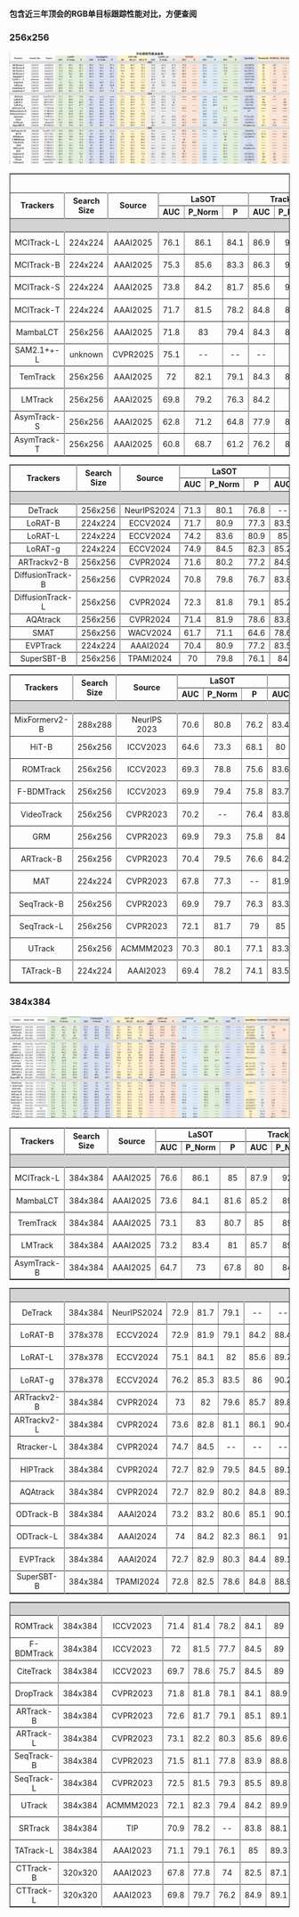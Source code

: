 #### 包含近三年顶会的RGB单目标跟踪性能对比，方便查阅
### 256x256
![](256or224.png)
<table border="1">
<colgroup>
    <col style="border-right: 2px solid #A9A9A9;">
    <col style="border-right: 2px solid #A9A9A9;">
    <col style="border-right: 2px solid #A9A9A9;">
    <col>
    <col>
    <col style="border-right: 2px solid #A9A9A9;">
    <col>
    <col>
    <col style="border-right: 2px solid #A9A9A9;">
    <col>
    <col>
    <col style="border-right: 2px solid #A9A9A9;">
    <col>
    <col>
    <col style="border-right: 2px solid #A9A9A9;">
    <col>
    <col style="border-right: 2px solid #A9A9A9;">
    <col>
    <col style="border-right: 2px solid #A9A9A9;">
    <col>
    <col style="border-right: 2px solid #A9A9A9;">
    <col style="border-right: 2px solid #A9A9A9;">
    <col style="border-right: 2px solid #A9A9A9;">
    <col style="border-right: 2px solid #A9A9A9;">
</colgroup>
<tr align="center">
<td rowspan="1" colspan="25" align="center" style="font-size:18px"><b>目标跟踪性能速查表</b></td>
</tr>
<tr align="center">
<td rowspan="2" colspan="1"><b>Trackers</b></td>
<td rowspan="2" colspan="1"><b>Search Size</b></td>
<td rowspan="2" colspan="1"><b>Source</b></td>
<td rowspan="1" colspan="3"><b>LaSOT</b></td>
<td rowspan="1" colspan="3"><b>TrackingNet</b></td>
<td rowspan="1" colspan="3"><b>GOT-10K</b></td>
<td rowspan="1" colspan="3"><b>LaSOT_ext</b></td>
<td rowspan="1" colspan="2"><b>UAV123</b></td>
<td rowspan="1" colspan="2"><b>TNL2k</b></td>
<td rowspan="1" colspan="2"><b>NFS</b></td>
<td rowspan="2" colspan="1"><b>Speed(fps)</b></td>
<td rowspan="2" colspan="1"><b>Params(M)</b></td>
<td rowspan="2" colspan="1"><b>FLOPs(G)</b></td>
<td rowspan="2" colspan="1"><b>MACs(G)</b></td>
</tr>
<tr align="center">
<td><b>AUC</b></td>
<td><b>P_Norm</b></td>
<td><b>P</b></td>
<td><b>AUC</b></td>
<td><b>P_Norm</b></td>
<td><b>P</b></td>
<td><b>AO</b></td>
<td><b>SR_0.5</b></td>
<td><b>SR_0.75</b></td>
<td><b>AUC</b></td>
<td><b>P_Norm</b></td>
<td><b>P</b></td>
<td><b>AUC</b></td>
<td><b>P</b></td>
<td><b>AUC</b></td>
<td><b>P</b></td>
<td><b>AUC</b></td>
<td><b>P</b></td>
</tr>
<tr bgcolor="#D3D3D3">
<td rowspan="1" colspan="25" align="center" valign="middle" >2025</td>
</tr>
<tr align="center">
<td>MCITrack-L</td>
<td>224x224</td>
<td>AAAI2025</td>
<td>76.1</td>
<td>86.1</td>
<td>84.1</td>
<td>86.9</td>
<td>91.3</td>
<td>87.4</td>
<td>79.3</td>
<td>89.3</td>
<td>78.7</td>
<td>54.8</td>
<td>65.6</td>
<td>61.6</td>
<td>70.8</td>
<td>--</td>
<td>64.3</td>
<td>--</td>
<td>71.1</td>
<td>--</td>
<td>16(2080Ti)</td>
<td>287</td>
<td>123</td>
<td>--</td>
</tr>
<tr align="center">
<td>MCITrack-B</td>
<td>224x224</td>
<td>AAAI2025</td>
<td>75.3</td>
<td>85.6</td>
<td>83.3</td>
<td>86.3</td>
<td>90.9</td>
<td>86.1</td>
<td>77.9</td>
<td>88.2</td>
<td>76.8</td>
<td>54.6</td>
<td>65.7</td>
<td>62.1</td>
<td>70.5</td>
<td>--</td>
<td>62.9</td>
<td>--</td>
<td>70.6</td>
<td>--</td>
<td>35(2080Ti)</td>
<td>88</td>
<td>38</td>
<td>--</td>
</tr>
<tr align="center">
<td>MCITrack-S</td>
<td>224x224</td>
<td>AAAI2025</td>
<td>73.8</td>
<td>84.2</td>
<td>81.7</td>
<td>85.6</td>
<td>90.2</td>
<td>85.2</td>
<td>76.9</td>
<td>87</td>
<td>76.1</td>
<td>52.6</td>
<td>63.6</td>
<td>59.7</td>
<td>69.3</td>
<td>--</td>
<td>61.9</td>
<td>--</td>
<td>70.6</td>
<td>--</td>
<td>40(2080Ti)</td>
<td>45</td>
<td>19</td>
<td>--</td>
</tr>
<tr align="center">
<td>MCITrack-T</td>
<td>224x224</td>
<td>AAAI2025</td>
<td>71.7</td>
<td>81.5</td>
<td>78.2</td>
<td>84.8</td>
<td>89.4</td>
<td>83.7</td>
<td>74</td>
<td>83.9</td>
<td>72.1</td>
<td>51.6</td>
<td>62.7</td>
<td>58.4</td>
<td>69.9</td>
<td>--</td>
<td>59.4</td>
<td>--</td>
<td>70</td>
<td>--</td>
<td>51(2080Ti)</td>
<td>32</td>
<td>13</td>
<td>--</td>
</tr>
<tr align="center">
<td>MambaLCT</td>
<td>256x256</td>
<td>AAAI2025</td>
<td>71.8</td>
<td>83</td>
<td>79.4</td>
<td>84.3</td>
<td>89.2</td>
<td>83.9</td>
<td>74.8</td>
<td>85.4</td>
<td>72.1</td>
<td>51.6</td>
<td>64</td>
<td>59</td>
<td>70.1</td>
<td>--</td>
<td>58.5</td>
<td>--</td>
<td>--</td>
<td>--</td>
<td> 58.6(V100)</td>
<td>72</td>
<td>--</td>
<td>25</td>
</tr>
<tr align="center">
<td>SAM2.1++-L</td>
<td>unknown</td>
<td>CVPR2025</td>
<td>75.1</td>
<td>--</td>
<td>--</td>
<td>--</td>
<td>--</td>
<td>--</td>
<td>81.1</td>
<td>--</td>
<td>--</td>
<td>60.9</td>
<td>--</td>
<td>--</td>
<td>--</td>
<td>--</td>
<td>--</td>
<td>--</td>
<td>--</td>
<td>--</td>
<td> 58.6(V100)</td>
<td>224</td>
<td>--</td>
<td>--</td>
</tr>
<tr align="center">
<td>TemTrack</td>
<td>256x256</td>
<td>AAAI2025</td>
<td>72</td>
<td>82.1</td>
<td>79.1</td>
<td>84.3</td>
<td>88.8</td>
<td>83.5</td>
<td>74.9</td>
<td>84.8</td>
<td>71.7</td>
<td>52.4</td>
<td>63.3</td>
<td>60.2</td>
<td>70.8</td>
<td>--</td>
<td>58.8</td>
<td>--</td>
<td>--</td>
<td>--</td>
<td>46(V100)</td>
<td>70</td>
<td>24.8</td>
<td></td>
</tr>
<tr align="center">
<td>LMTrack</td>
<td>256x256</td>
<td>AAAI2025</td>
<td>69.8</td>
<td>79.2</td>
<td>76.3</td>
<td>84.2</td>
<td>89</td>
<td>82.8</td>
<td>76.3</td>
<td>87.1</td>
<td>73.9</td>
<td>49</td>
<td>59.6</td>
<td>55.8</td>
<td>--</td>
<td>--</td>
<td>--</td>
<td>--</td>
<td>--</td>
<td>--</td>
<td>--</td>
<td>--</td>
<td>--</td>
<td>--</td>
</tr>
<tr align="center">
<td>AsymTrack-S</td>
<td>256x256</td>
<td>AAAI2025</td>
<td>62.8</td>
<td>71.2</td>
<td>64.8</td>
<td>77.9</td>
<td>82.2</td>
<td>74</td>
<td>65.5</td>
<td>74.8</td>
<td>58.9</td>
<td>43.3</td>
<td>--</td>
<td>--</td>
<td>65.6</td>
<td>--</td>
<td>--</td>
<td>--</td>
<td>64.9</td>
<td>--</td>
<td>200(2080Ti)</td>
<td>3.36</td>
<td>0.8</td>
<td>--</td>
</tr>
<tr align="center">
<td>AsymTrack-T</td>
<td>256x256</td>
<td>AAAI2025</td>
<td>60.8</td>
<td>68.7</td>
<td>61.2</td>
<td>76.2</td>
<td>80.9</td>
<td>71.6</td>
<td>62.3</td>
<td>71.3</td>
<td>54.7</td>
<td>42.5</td>
<td>--</td>
<td>--</td>
<td>64.6</td>
<td>--</td>
<td>--</td>
<td>--</td>
<td>63.3</td>
<td>--</td>
<td>224(2080Ti)</td>
<td>3.05</td>
<td>0.7</td>
<td>--</td>
</tr>
</table>
<table border="1">
<colgroup>
    <col style="border-right: 2px solid #A9A9A9;">
    <col style="border-right: 2px solid #A9A9A9;">
    <col style="border-right: 2px solid #A9A9A9;">
    <col>
    <col>
    <col style="border-right: 2px solid #A9A9A9;">
    <col>
    <col>
    <col style="border-right: 2px solid #A9A9A9;">
    <col>
    <col>
    <col style="border-right: 2px solid #A9A9A9;">
    <col>
    <col>
    <col style="border-right: 2px solid #A9A9A9;">
    <col>
    <col style="border-right: 2px solid #A9A9A9;">
    <col>
    <col style="border-right: 2px solid #A9A9A9;">
    <col>
    <col style="border-right: 2px solid #A9A9A9;">
    <col style="border-right: 2px solid #A9A9A9;">
    <col style="border-right: 2px solid #A9A9A9;">
    <col style="border-right: 2px solid #A9A9A9;">
</colgroup>
<tr align="center">
<td rowspan="2" colspan="1"><b>Trackers</b></td>
<td rowspan="2" colspan="1"><b>Search Size</b></td>
<td rowspan="2" colspan="1"><b>Source</b></td>
<td rowspan="1" colspan="3"><b>LaSOT</b></td>
<td rowspan="1" colspan="3"><b>TrackingNet</b></td>
<td rowspan="1" colspan="3"><b>GOT-10K</b></td>
<td rowspan="1" colspan="3"><b>LaSOT_ext</b></td>
<td rowspan="1" colspan="2"><b>UAV123</b></td>
<td rowspan="1" colspan="2"><b>TNL2k</b></td>
<td rowspan="1" colspan="2"><b>NFS</b></td>
<td rowspan="2" colspan="1"><b>Speed(fps)</b></td>
<td rowspan="2" colspan="1"><b>Params(M)</b></td>
<td rowspan="2" colspan="1"><b>FLOPs(G)</b></td>
<td rowspan="2" colspan="1"><b>MACs(G)</b></td>
</tr>
<tr align="center">
<td><b>AUC</b></td>
<td><b>P_Norm</b></td>
<td><b>P</b></td>
<td><b>AUC</b></td>
<td><b>P_Norm</b></td>
<td><b>P</b></td>
<td><b>AO</b></td>
<td><b>SR_0.5</b></td>
<td><b>SR_0.75</b></td>
<td><b>AUC</b></td>
<td><b>P_Norm</b></td>
<td><b>P</b></td>
<td><b>AUC</b></td>
<td><b>P</b></td>
<td><b>AUC</b></td>
<td><b>P</b></td>
<td><b>AUC</b></td>
<td><b>P</b></td>
</tr>
<tr bgcolor="#D3D3D3">
<td rowspan="1" colspan="25" align="center" valign="middle">2024</td>
</tr>
<tr align="center">
<td> DeTrack</td>
<td>256x256</td>
<td>NeurIPS2024</td>
<td>71.3</td>
<td>80.1</td>
<td>76.8</td>
<td>--</td>
<td>--</td>
<td>--</td>
<td>77.1</td>
<td>86.1</td>
<td>73.5</td>
<td>47.9</td>
<td>56.6</td>
<td>52.1</td>
<td>--</td>
<td>--</td>
<td>--</td>
<td>--</td>
<td>--</td>
<td>--</td>
<td>42(3090)</td>
<td>--</td>
<td>53</td>
<td></td>
</tr>
<tr align="center">
<td>LoRAT-B</td>
<td>224x224</td>
<td>ECCV2024</td>
<td>71.7</td>
<td>80.9</td>
<td>77.3</td>
<td>83.5</td>
<td>87.9</td>
<td>82.1</td>
<td>72.1</td>
<td>81.8</td>
<td>70.7</td>
<td>50.3</td>
<td>61.6</td>
<td>57.1</td>
<td>--</td>
<td>--</td>
<td>58.8</td>
<td>61.3</td>
<td>--</td>
<td>--</td>
<td>209(v100)</td>
<td>99</td>
<td>--</td>
<td>30</td>
</tr>
<tr align="center">
<td>LoRAT-L</td>
<td>224x224</td>
<td>ECCV2024</td>
<td>74.2</td>
<td>83.6</td>
<td>80.9</td>
<td>85</td>
<td>89.5</td>
<td>84.4</td>
<td>75.7</td>
<td>84.9</td>
<td>75</td>
<td>52.8</td>
<td>64.7</td>
<td>60</td>
<td>--</td>
<td>--</td>
<td>61.1</td>
<td>65.1</td>
<td>--</td>
<td>--</td>
<td>119(v100)</td>
<td>336</td>
<td>--</td>
<td>103</td>
</tr>
<tr align="center">
<td>LoRAT-g</td>
<td>224x224</td>
<td>ECCV2024</td>
<td>74.9</td>
<td>84.5</td>
<td>82.3</td>
<td>85.2</td>
<td>89.8</td>
<td>85.1</td>
<td>77.7</td>
<td>87.7</td>
<td>77.7</td>
<td>53.3</td>
<td>65.4</td>
<td>61.1</td>
<td>--</td>
<td>--</td>
<td>61.8</td>
<td>66.6</td>
<td>--</td>
<td>--</td>
<td>50(v100)</td>
<td>1216</td>
<td>--</td>
<td>378</td>
</tr>
<tr align="center">
<td>ARTrackv2-B</td>
<td>256x256</td>
<td>CVPR2024</td>
<td>71.6</td>
<td>80.2</td>
<td>77.2</td>
<td>84.9</td>
<td>89.3</td>
<td>84.5</td>
<td>75.9</td>
<td>85.4</td>
<td>72.7</td>
<td>50.8</td>
<td>61.9</td>
<td>57.7</td>
<td>69.9</td>
<td></td>
<td>59.2</td>
<td></td>
<td>67.6</td>
<td></td>
<td>94(unknown)</td>
<td>--</td>
<td>--</td>
<td>--</td>
</tr>
<tr align="center">
<td>DiffusionTrack-B</td>
<td>256x256</td>
<td>CVPR2024</td>
<td>70.8</td>
<td>79.8</td>
<td>76.7</td>
<td>83.8</td>
<td>88.2</td>
<td>82.1</td>
<td>74.8</td>
<td>85.4</td>
<td>72</td>
<td>--</td>
<td>--</td>
<td>--</td>
<td>--</td>
<td>--</td>
<td>56.4</td>
<td>57.3</td>
<td>--</td>
<td>--</td>
<td>30*</td>
<td>--</td>
<td>--</td>
<td>--</td>
</tr>
<tr align="center">
<td>DiffusionTrack-L</td>
<td>256x256</td>
<td>CVPR2024</td>
<td>72.3</td>
<td>81.8</td>
<td>79.1</td>
<td>85.2</td>
<td>89.6</td>
<td>84.8</td>
<td>74.7</td>
<td>85.6</td>
<td>71.8</td>
<td>--</td>
<td>--</td>
<td>--</td>
<td>--</td>
<td>--</td>
<td>56.8</td>
<td>57.7</td>
<td>--</td>
<td>--</td>
<td>--</td>
<td>--</td>
<td>--</td>
<td>--</td>
</tr>
<tr align="center">
<td>AQAtrack</td>
<td>256x256</td>
<td>CVPR2024</td>
<td>71.4</td>
<td>81.9</td>
<td>78.6</td>
<td>83.8</td>
<td>88.6</td>
<td>83.1</td>
<td>73.8</td>
<td>83.2</td>
<td>72.1</td>
<td>51.2</td>
<td>62.2</td>
<td>58.9</td>
<td>70.7</td>
<td></td>
<td>57.8</td>
<td>59.4</td>
<td>--</td>
<td>--</td>
<td>67.6(v100)</td>
<td>72</td>
<td></td>
<td>25.8</td>
</tr>
<tr align="center">
<td>SMAT</td>
<td>256x256</td>
<td>WACV2024</td>
<td>61.7</td>
<td>71.1</td>
<td>64.6</td>
<td>78.6</td>
<td>84.2</td>
<td>75.6</td>
<td>64.5</td>
<td>74.7</td>
<td>57.8</td>
<td>61.7</td>
<td>71.1</td>
<td>64.6</td>
<td>64.3</td>
<td>83.9</td>
<td>--</td>
<td>--</td>
<td>62</td>
<td>74.6</td>
<td>158(3090)</td>
<td>3.8</td>
<td>--</td>
<td>--</td>
</tr>
<tr align="center">
<td>EVPTrack</td>
<td>224x224</td>
<td> AAAI2024</td>
<td>70.4</td>
<td>80.9</td>
<td>77.2</td>
<td>83.5</td>
<td>88.3</td>
<td>--</td>
<td>73.3</td>
<td>83.6</td>
<td>70.7</td>
<td>48.7</td>
<td>59.5</td>
<td>55.1</td>
<td>70.2</td>
<td>--</td>
<td>57.5</td>
<td>58.8</td>
<td>--</td>
<td>--</td>
<td>71(2080Ti)</td>
<td>73</td>
<td>21</td>
<td>--</td>
</tr>
<tr align="center">
<td>SuperSBT-B</td>
<td>256x256</td>
<td>TPAMI2024</td>
<td>70</td>
<td>79.8</td>
<td>76.1</td>
<td>84</td>
<td>88.4</td>
<td>83.2</td>
<td>74.4</td>
<td>83.9</td>
<td>71.3</td>
<td>48.1</td>
<td>--</td>
<td>54.2</td>
<td>69.5</td>
<td>--</td>
<td>56.6</td>
<td>--</td>
<td>67.1</td>
<td>--</td>
<td>81(unknown)</td>
<td>65.5</td>
<td>24.6</td>
<td>--</td>
</tr>
</table>
<table border="1">
<colgroup>
    <col style="border-right: 2px solid #A9A9A9;">
    <col style="border-right: 2px solid #A9A9A9;">
    <col style="border-right: 2px solid #A9A9A9;">
    <col>
    <col>
    <col style="border-right: 2px solid #A9A9A9;">
    <col>
    <col>
    <col style="border-right: 2px solid #A9A9A9;">
    <col>
    <col>
    <col style="border-right: 2px solid #A9A9A9;">
    <col>
    <col>
    <col style="border-right: 2px solid #A9A9A9;">
    <col>
    <col style="border-right: 2px solid #A9A9A9;">
    <col>
    <col style="border-right: 2px solid #A9A9A9;">
    <col>
    <col style="border-right: 2px solid #A9A9A9;">
    <col style="border-right: 2px solid #A9A9A9;">
    <col style="border-right: 2px solid #A9A9A9;">
    <col style="border-right: 2px solid #A9A9A9;">
</colgroup>
<tr align="center">
<td rowspan="2" colspan="1"><b>Trackers</b></td>
<td rowspan="2" colspan="1"><b>Search Size</b></td>
<td rowspan="2" colspan="1"><b>Source</b></td>
<td rowspan="1" colspan="3"><b>LaSOT</b></td>
<td rowspan="1" colspan="3"><b>TrackingNet</b></td>
<td rowspan="1" colspan="3"><b>GOT-10K</b></td>
<td rowspan="1" colspan="3"><b>LaSOT_ext</b></td>
<td rowspan="1" colspan="2"><b>UAV123</b></td>
<td rowspan="1" colspan="2"><b>TNL2k</b></td>
<td rowspan="1" colspan="2"><b>NFS</b></td>
<td rowspan="2" colspan="1"><b>Speed(fps)</b></td>
<td rowspan="2" colspan="1"><b>Params(M)</b></td>
<td rowspan="2" colspan="1"><b>FLOPs(G)</b></td>
<td rowspan="2" colspan="1"><b>MACs(G)</b></td>
</tr>
<tr align="center">
<td><b>AUC</b></td>
<td><b>P_Norm</b></td>
<td><b>P</b></td>
<td><b>AUC</b></td>
<td><b>P_Norm</b></td>
<td><b>P</b></td>
<td><b>AO</b></td>
<td><b>SR_0.5</b></td>
<td><b>SR_0.75</b></td>
<td><b>AUC</b></td>
<td><b>P_Norm</b></td>
<td><b>P</b></td>
<td><b>AUC</b></td>
<td><b>P</b></td>
<td><b>AUC</b></td>
<td><b>P</b></td>
<td><b>AUC</b></td>
<td><b>P</b></td>
</tr>
<tr bgcolor="#D3D3D3">
<td rowspan="1" colspan="25" align="center" valign="middle">2023</td>
</tr>
<tr align="center">
<td>MixFormerv2-B</td>
<td>288x288</td>
<td>NeurIPS 2023</td>
<td>70.6</td>
<td>80.8</td>
<td>76.2</td>
<td>83.4</td>
<td>88.1</td>
<td>81.6</td>
<td>--</td>
<td>--</td>
<td>--</td>
<td>50.6</td>
<td>--</td>
<td>56.9</td>
<td>69.9</td>
<td>92.1</td>
<td>57.4</td>
<td>58.4</td>
<td>--</td>
<td>--</td>
<td>165(8000)</td>
<td>--</td>
<td>--</td>
<td>--</td>
</tr>
<tr align="center">
<td>HiT-B</td>
<td>256x256</td>
<td>ICCV2023</td>
<td>64.6</td>
<td>73.3</td>
<td>68.1</td>
<td>80</td>
<td>84.4</td>
<td>77.3</td>
<td>64</td>
<td>72.1</td>
<td>58.1</td>
<td>44.1</td>
<td>--</td>
<td>--</td>
<td>65.6</td>
<td>--</td>
<td>--</td>
<td>--</td>
<td>63.6</td>
<td>--</td>
<td>175(unknown)</td>
<td>42.14</td>
<td>--</td>
<td>4.34</td>
</tr>
<tr align="center">
<td>ROMTrack</td>
<td>256x256</td>
<td>ICCV2023</td>
<td>69.3</td>
<td>78.8</td>
<td>75.6</td>
<td>83.6</td>
<td>88.4</td>
<td>82.7</td>
<td>72.9</td>
<td>82.9</td>
<td>70.2</td>
<td>48.9</td>
<td>59.3</td>
<td>55</td>
<td>--</td>
<td>--</td>
<td>--</td>
<td>--</td>
<td>68</td>
<td>--</td>
<td>62(1080Ti)</td>
<td>92.1</td>
<td>--</td>
<td>34.5</td>
</tr>
<tr align="center">
<td>F-BDMTrack</td>
<td>256x256</td>
<td>ICCV2023</td>
<td>69.9</td>
<td>79.4</td>
<td>75.8</td>
<td>83.7</td>
<td>88.3</td>
<td>82.6</td>
<td>72.7</td>
<td>82</td>
<td>69.9</td>
<td>47.9</td>
<td>57.9</td>
<td>54</td>
<td>69</td>
<td>--</td>
<td>--</td>
<td>--</td>
<td>66</td>
<td>--</td>
<td>--</td>
<td>--</td>
<td>--</td>
<td>--</td>
</tr>
<tr align="center">
<td>VideoTrack</td>
<td>256x256</td>
<td>CVPR2023</td>
<td>70.2</td>
<td>--</td>
<td>76.4</td>
<td>83.8</td>
<td>88.7</td>
<td>83.1</td>
<td>72.9</td>
<td>81.9</td>
<td>69.8</td>
<td>--</td>
<td>--</td>
<td>--</td>
<td>69.7</td>
<td>89.9</td>
<td>--</td>
<td>--</td>
<td>--</td>
<td>--</td>
<td>--</td>
<td>--</td>
<td>--</td>
<td>--</td>
</tr>
<tr align="center">
<td> GRM</td>
<td>256x256</td>
<td>CVPR2023</td>
<td>69.9</td>
<td>79.3</td>
<td>75.8</td>
<td>84</td>
<td>88.7</td>
<td>83.3</td>
<td>73.4</td>
<td>82.9</td>
<td>70.4</td>
<td>--</td>
<td>--</td>
<td>--</td>
<td>70.2</td>
<td>--</td>
<td>--</td>
<td>--</td>
<td>65.6</td>
<td>--</td>
<td>45(3090)</td>
<td>--</td>
<td>--</td>
<td>--</td>
</tr>
<tr align="center">
<td>ARTrack-B</td>
<td>256x256</td>
<td>CVPR2023</td>
<td>70.4</td>
<td>79.5</td>
<td>76.6</td>
<td>84.2</td>
<td>88.7</td>
<td>83.5</td>
<td>73.5</td>
<td>82.2</td>
<td>70.9</td>
<td>46.4</td>
<td>56.5</td>
<td>52.3</td>
<td>67.7</td>
<td>--</td>
<td>57.5</td>
<td>--</td>
<td>64.3</td>
<td>--</td>
<td>26(unknown)</td>
<td>--</td>
<td>--</td>
<td>--</td>
</tr>
<tr align="center">
<td>MAT</td>
<td>224x224</td>
<td>CVPR2023</td>
<td>67.8</td>
<td>77.3</td>
<td>--</td>
<td>81.9</td>
<td>86.8</td>
<td>--</td>
<td>67.7</td>
<td>78.4</td>
<td>--</td>
<td>--</td>
<td>--</td>
<td>--</td>
<td>68</td>
<td>--</td>
<td>51.3</td>
<td>--</td>
<td>65.3</td>
<td>--</td>
<td>--</td>
<td>--</td>
<td>--</td>
<td>--</td>
</tr>
<tr align="center">
<td>SeqTrack-B</td>
<td>256x256</td>
<td>CVPR2023</td>
<td>69.9</td>
<td>79.7</td>
<td>76.3</td>
<td>83.3</td>
<td>88.3</td>
<td>82.2</td>
<td>74.7</td>
<td>84.7</td>
<td>71.8</td>
<td>49.5</td>
<td>60.8</td>
<td>56.3</td>
<td>69.2</td>
<td>--</td>
<td>54.9</td>
<td>--</td>
<td>67.6</td>
<td>--</td>
<td>40(2080Ti)</td>
<td>89</td>
<td>66</td>
<td>--</td>
</tr>
<tr align="center">
<td>SeqTrack-L</td>
<td>256x256</td>
<td>CVPR2023</td>
<td>72.1</td>
<td>81.7</td>
<td>79</td>
<td>85</td>
<td>89.5</td>
<td>84.9</td>
<td>74.5</td>
<td>83.2</td>
<td>72</td>
<td>50.5</td>
<td>61.5</td>
<td>57.2</td>
<td>69.7</td>
<td>--</td>
<td>56.9</td>
<td>--</td>
<td>66.9</td>
<td>--</td>
<td>15(2080Ti)</td>
<td>309</td>
<td>232</td>
<td>--</td>
</tr>
<tr align="center">
<td>UTrack</td>
<td>256x256</td>
<td>ACMMM2023</td>
<td>70.3</td>
<td>80.1</td>
<td>77.1</td>
<td>83.3</td>
<td>89.3</td>
<td>84.3</td>
<td>75.5</td>
<td>86.4</td>
<td>74.3</td>
<td>--</td>
<td>--</td>
<td>--</td>
<td>--</td>
<td>--</td>
<td>57.5</td>
<td>59.1</td>
<td>--</td>
<td>--</td>
<td>62(2080Ti)</td>
<td>92</td>
<td>38</td>
<td>--</td>
</tr>
<tr align="center">
<td>TATrack-B</td>
<td>224x224</td>
<td>AAAI2023</td>
<td>69.4</td>
<td>78.2</td>
<td>74.1</td>
<td>83.5</td>
<td>88.3</td>
<td>81.8</td>
<td>77.3</td>
<td>87.8</td>
<td>74.1</td>
<td>--</td>
<td>--</td>
<td>--</td>
<td>--</td>
<td>--</td>
<td>--</td>
<td>--</td>
<td>--</td>
<td>--</td>
<td>14.1</td>
<td>112.8</td>
<td>--</td>
<td>45.1</td>
</tr>
</table>

### 384x384
![](384.png)
<table border="1">
<colgroup>
    <col style="border-right: 2px solid #A9A9A9;">
    <col style="border-right: 2px solid #A9A9A9;">
    <col style="border-right: 2px solid #A9A9A9;">
    <col>
    <col>
    <col style="border-right: 2px solid #A9A9A9;">
    <col>
    <col>
    <col style="border-right: 2px solid #A9A9A9;">
    <col>
    <col>
    <col style="border-right: 2px solid #A9A9A9;">
    <col>
    <col>
    <col style="border-right: 2px solid #A9A9A9;">
    <col>
    <col style="border-right: 2px solid #A9A9A9;">
    <col>
    <col style="border-right: 2px solid #A9A9A9;">
    <col>
    <col style="border-right: 2px solid #A9A9A9;">
    <col style="border-right: 2px solid #A9A9A9;">
    <col style="border-right: 2px solid #A9A9A9;">
    <col style="border-right: 2px solid #A9A9A9;">
</colgroup>
<tr align="center">
<td rowspan="2" colspan="1"><b>Trackers</b></td>
<td rowspan="2" colspan="1"><b>Search Size</b></td>
<td rowspan="2" colspan="1"><b>Source</b></td>
<td rowspan="1" colspan="3"><b>LaSOT</b></td>
<td rowspan="1" colspan="3"><b>TrackingNet</b></td>
<td rowspan="1" colspan="3"><b>GOT-10K</b></td>
<td rowspan="1" colspan="3"><b>LaSOT_ext</b></td>
<td rowspan="1" colspan="2"><b>UAV123</b></td>
<td rowspan="1" colspan="2"><b>TNL2k</b></td>
<td rowspan="1" colspan="2"><b>NFS</b></td>
<td rowspan="2" colspan="1"><b>Speed(fps)</b></td>
<td rowspan="2" colspan="1"><b>Params(M)</b></td>
<td rowspan="2" colspan="1"><b>FLOPs(G)</b></td>
<td rowspan="2" colspan="1"><b>MACs(G)</b></td>
</tr>
<tr align="center">
<td><b>AUC</b></td>
<td><b>P_Norm</b></td>
<td><b>P</b></td>
<td><b>AUC</b></td>
<td><b>P_Norm</b></td>
<td><b>P</b></td>
<td><b>AO</b></td>
<td><b>SR_0.5</b></td>
<td><b>SR_0.75</b></td>
<td><b>AUC</b></td>
<td><b>P_Norm</b></td>
<td><b>P</b></td>
<td><b>AUC</b></td>
<td><b>P</b></td>
<td><b>AUC</b></td>
<td><b>P</b></td>
<td><b>AUC</b></td>
<td><b>P</b></td>
</tr>
<tr align="center" bgcolor="#D3D3D3">
<td rowspan="1" colspan="25">2025</td>
</tr>
<tr align="center">
<td>MCITrack-L</td>
<td>384x384</td>
<td>AAAI2025</td>
<td>76.6</td>
<td>86.1</td>
<td>85</td>
<td>87.9</td>
<td>92.1</td>
<td>89.2</td>
<td>80</td>
<td>88.5</td>
<td>80.2</td>
<td>55.7</td>
<td>66.5</td>
<td>62.9</td>
<td>71.5</td>
<td>--</td>
<td>65.3</td>
<td>--</td>
<td>70.6</td>
<td>--</td>
<td>5(2080Ti)</td>
<td>287</td>
<td>370</td>
<td></td>
</tr>
<tr align="center">
<td>MambaLCT</td>
<td>384x384</td>
<td>AAAI2025</td>
<td>73.6</td>
<td>84.1</td>
<td>81.6</td>
<td>85.2</td>
<td>89.8</td>
<td>85.2</td>
<td>76.2</td>
<td>86.7</td>
<td>74.3</td>
<td>53.3</td>
<td>64.8</td>
<td>61.4</td>
<td>--</td>
<td>--</td>
<td>--</td>
<td>--</td>
<td>--</td>
<td>--</td>
<td>45.3(v100)</td>
<td>72</td>
<td></td>
<td>58</td>
</tr>
<tr align="center">
<td>TremTrack</td>
<td>384x384</td>
<td>AAAI2025</td>
<td>73.1</td>
<td>83</td>
<td>80.7</td>
<td>85</td>
<td>89.3</td>
<td>84.8</td>
<td>76.1</td>
<td>84.9</td>
<td>74.4</td>
<td>53.4</td>
<td>64.8</td>
<td>61</td>
<td>--</td>
<td>--</td>
<td>--</td>
<td>--</td>
<td>--</td>
<td>--</td>
<td>36(v100)</td>
<td>70</td>
<td>55.7</td>
<td></td>
</tr>
<tr align="center">
<td>LMTrack</td>
<td>384x384</td>
<td>AAAI2025</td>
<td>73.2</td>
<td>83.4</td>
<td>81</td>
<td>85.7</td>
<td>89.9</td>
<td>84.7</td>
<td>80.1</td>
<td>91.5</td>
<td>79</td>
<td>53.6</td>
<td>64.7</td>
<td>61.5</td>
<td>--</td>
<td>--</td>
<td>--</td>
<td>--</td>
<td>--</td>
<td>--</td>
<td> 47(3090)</td>
<td>92</td>
<td>69</td>
<td></td>
</tr>
<tr align="center">
<td>AsymTrack-B</td>
<td>384x384</td>
<td>AAAI2025</td>
<td>64.7</td>
<td>73</td>
<td>67.8</td>
<td>80</td>
<td>84.5</td>
<td>77.4</td>
<td>67.7</td>
<td>76.6</td>
<td>61.4</td>
<td>44.6</td>
<td>--</td>
<td>--</td>
<td>66.5</td>
<td>--</td>
<td>--</td>
<td>--</td>
<td>64.4</td>
<td>--</td>
<td>197(2080Ti)</td>
<td>3.36</td>
<td>1.8</td>
<td></td>
</tr>
</table>
<table border="1">
<colgroup>
    <col style="border-right: 2px solid #A9A9A9;">
    <col style="border-right: 2px solid #A9A9A9;">
    <col style="border-right: 2px solid #A9A9A9;">
    <col>
    <col>
    <col style="border-right: 2px solid #A9A9A9;">
    <col>
    <col>
    <col style="border-right: 2px solid #A9A9A9;">
    <col>
    <col>
    <col style="border-right: 2px solid #A9A9A9;">
    <col>
    <col>
    <col style="border-right: 2px solid #A9A9A9;">
    <col>
    <col style="border-right: 2px solid #A9A9A9;">
    <col>
    <col style="border-right: 2px solid #A9A9A9;">
    <col>
    <col style="border-right: 2px solid #A9A9A9;">
    <col style="border-right: 2px solid #A9A9A9;">
    <col style="border-right: 2px solid #A9A9A9;">
    <col style="border-right: 2px solid #A9A9A9;">
</colgroup>
<tr align="center" bgcolor="#D3D3D3">
<td rowspan="1" colspan="25">2024</td>
</tr>
<tr align="center">
<td> DeTrack</td>
<td>384x384</td>
<td>NeurIPS2024</td>
<td>72.9</td>
<td>81.7</td>
<td>79.1</td>
<td>--</td>
<td>--</td>
<td>--</td>
<td>77.9</td>
<td>86.5</td>
<td>74.9</td>
<td>53.6</td>
<td>64.4</td>
<td>60.4</td>
<td>--</td>
<td>--</td>
<td>--</td>
<td>--</td>
<td>--</td>
<td>--</td>
<td>30（3090）</td>
<td>--</td>
<td>117.1</td>
<td>--</td>
</tr>
<tr align="center">
<td>LoRAT-B</td>
<td>378x378</td>
<td>ECCV2024</td>
<td>72.9</td>
<td>81.9</td>
<td>79.1</td>
<td>84.2</td>
<td>88.4</td>
<td>83</td>
<td>73.7</td>
<td>82.6</td>
<td>72.9</td>
<td>53.1</td>
<td>64.8</td>
<td>60.6</td>
<td>--</td>
<td>--</td>
<td>59.9</td>
<td>63.7</td>
<td>--</td>
<td>--</td>
<td>151(v100)</td>
<td>99</td>
<td>--</td>
<td>97</td>
</tr>
<tr align="center">
<td>LoRAT-L</td>
<td>378x378</td>
<td>ECCV2024</td>
<td>75.1</td>
<td>84.1</td>
<td>82</td>
<td>85.6</td>
<td>89.7</td>
<td>85.4</td>
<td>77.5</td>
<td>86.2</td>
<td>78.1</td>
<td>56.6</td>
<td>69</td>
<td>65.1</td>
<td>--</td>
<td>--</td>
<td>62.3</td>
<td>67</td>
<td>--</td>
<td>--</td>
<td>63(v100)</td>
<td>336</td>
<td>--</td>
<td>325</td>
</tr>
<tr align="center">
<td>LoRAT-g</td>
<td>378x378</td>
<td>ECCV2024</td>
<td>76.2</td>
<td>85.3</td>
<td>83.5</td>
<td>86</td>
<td>90.2</td>
<td>86.1</td>
<td>78.9</td>
<td>87.8</td>
<td>80.7</td>
<td>56.5</td>
<td>69</td>
<td>64.9</td>
<td>--</td>
<td>--</td>
<td>62.7</td>
<td>67.8</td>
<td>--</td>
<td>--</td>
<td>20(v100)</td>
<td>1216</td>
<td>--</td>
<td>1161</td>
</tr>
<tr align="center">
<td>ARTrackv2-B</td>
<td>384x384</td>
<td>CVPR2024</td>
<td>73</td>
<td>82</td>
<td>79.6</td>
<td>85.7</td>
<td>89.8</td>
<td>85.5</td>
<td>73</td>
<td>82</td>
<td>79.6</td>
<td>52.9</td>
<td>63.4</td>
<td>59.1</td>
<td>--</td>
<td>--</td>
<td>--</td>
<td>--</td>
<td>--</td>
<td>--</td>
<td>--</td>
<td>--</td>
<td>--</td>
<td>--</td>
</tr>
<tr align="center">
<td>ARTrackv2-L</td>
<td>384x384</td>
<td>CVPR2024</td>
<td>73.6</td>
<td>82.8</td>
<td>81.1</td>
<td>86.1</td>
<td>90.4</td>
<td>86.2</td>
<td>79.5</td>
<td>87.8</td>
<td>79.6</td>
<td>53.4</td>
<td>63.7</td>
<td>60.2</td>
<td>71.7</td>
<td>--</td>
<td>61.6</td>
<td>--</td>
<td>68.4</td>
<td>--</td>
<td>49(unknown)</td>
<td>--</td>
<td>--</td>
<td>--</td>
</tr>
<tr align="center">
<td>Rtracker-L</td>
<td>384x384</td>
<td>CVPR2024</td>
<td>74.7</td>
<td>84.5</td>
<td>--</td>
<td>--</td>
<td>--</td>
<td>--</td>
<td>77.9</td>
<td>76.9</td>
<td>87</td>
<td>54.9</td>
<td>65.5</td>
<td>62.7</td>
<td>--</td>
<td>--</td>
<td>60.6</td>
<td>63.7</td>
<td>--</td>
<td>--</td>
<td>--</td>
<td>--</td>
<td>--</td>
<td>--</td>
</tr>
<tr align="center">
<td>HIPTrack</td>
<td>384x384</td>
<td>CVPR2024</td>
<td>72.7</td>
<td>82.9</td>
<td>79.5</td>
<td>84.5</td>
<td>89.1</td>
<td>83.8</td>
<td>77.4</td>
<td>88</td>
<td>74.5</td>
<td>53</td>
<td>64.3</td>
<td>60.6</td>
<td>70.5</td>
<td>--</td>
<td>--</td>
<td>--</td>
<td>68.1</td>
<td>--</td>
<td>45.3(v100)</td>
<td>120.4</td>
<td>--</td>
<td>66.9</td>
</tr>
<tr align="center">
<td>AQAtrack</td>
<td>384x384</td>
<td>CVPR2024</td>
<td>72.7</td>
<td>82.9</td>
<td>80.2</td>
<td>84.8</td>
<td>89.3</td>
<td>84.3</td>
<td>76</td>
<td>85.2</td>
<td>74.9</td>
<td>52.7</td>
<td>64.2</td>
<td>60.8</td>
<td>71.2</td>
<td>--</td>
<td>59.3</td>
<td>62.3</td>
<td>--</td>
<td>--</td>
<td>44.2(v100)</td>
<td>72</td>
<td>--</td>
<td>58.3</td>
</tr>
<tr align="center">
<td>ODTrack-B</td>
<td>384x384</td>
<td>AAAI2024</td>
<td>73.2</td>
<td>83.2</td>
<td>80.6</td>
<td>85.1</td>
<td>90.1</td>
<td>84.9</td>
<td>77</td>
<td>87.9</td>
<td>75.1</td>
<td>52.4</td>
<td>63.9</td>
<td>60.1</td>
<td>--</td>
<td>--</td>
<td>60.9</td>
<td>--</td>
<td>--</td>
<td>--</td>
<td>32(2080Ti)</td>
<td>92</td>
<td>73</td>
<td>--</td>
</tr>
<tr align="center">
<td>ODTrack-L</td>
<td>384x384</td>
<td>AAAI2024</td>
<td>74</td>
<td>84.2</td>
<td>82.3</td>
<td>86.1</td>
<td>91</td>
<td>86.7</td>
<td>78.2</td>
<td>87.2</td>
<td>77.3</td>
<td>52.4</td>
<td>63.9</td>
<td>60.1</td>
<td>--</td>
<td>--</td>
<td>61.7</td>
<td>--</td>
<td>--</td>
<td>--</td>
<td>--</td>
<td>--</td>
<td>--</td>
<td>--</td>
</tr>
<tr align="center">
<td>EVPTrack</td>
<td>384x384</td>
<td> AAAI2024</td>
<td>72.7</td>
<td>82.9</td>
<td>80.3</td>
<td>84.4</td>
<td>89.1</td>
<td>--</td>
<td>76.6</td>
<td>86.7</td>
<td>73.9</td>
<td>53.7</td>
<td>65.5</td>
<td>61.9</td>
<td>70.9</td>
<td>--</td>
<td>59.1</td>
<td>62</td>
<td>--</td>
<td>--</td>
<td>28(2080Ti)</td>
<td>73</td>
<td>65</td>
<td>--</td>
</tr>
<tr align="center">
<td>SuperSBT-B</td>
<td>384x384</td>
<td>TPAMI2024</td>
<td>72.8</td>
<td>82.5</td>
<td>78.6</td>
<td>84.8</td>
<td>88.9</td>
<td>83.7</td>
<td>75.5</td>
<td>84.3</td>
<td>72.4</td>
<td>50.7</td>
<td>--</td>
<td>57.9</td>
<td>--</td>
<td>--</td>
<td>--</td>
<td>--</td>
<td>--</td>
<td>--</td>
<td>--</td>
<td>--</td>
<td>--</td>
<td>--</td>
</tr>
</table>
<table border="1">
<colgroup>
    <col style="border-right: 2px solid #A9A9A9;">
    <col style="border-right: 2px solid #A9A9A9;">
    <col style="border-right: 2px solid #A9A9A9;">
    <col>
    <col>
    <col style="border-right: 2px solid #A9A9A9;">
    <col>
    <col>
    <col style="border-right: 2px solid #A9A9A9;">
    <col>
    <col>
    <col style="border-right: 2px solid #A9A9A9;">
    <col>
    <col>
    <col style="border-right: 2px solid #A9A9A9;">
    <col>
    <col style="border-right: 2px solid #A9A9A9;">
    <col>
    <col style="border-right: 2px solid #A9A9A9;">
    <col>
    <col style="border-right: 2px solid #A9A9A9;">
    <col style="border-right: 2px solid #A9A9A9;">
    <col style="border-right: 2px solid #A9A9A9;">
    <col style="border-right: 2px solid #A9A9A9;">
</colgroup>
<tr align="center" bgcolor="#D3D3D3">
<td rowspan="1" colspan="25">2023</td>
</tr>
<tr align="center">
<td>ROMTrack</td>
<td>384x384</td>
<td>ICCV2023</td>
<td>71.4</td>
<td>81.4</td>
<td>78.2</td>
<td>84.1</td>
<td>89</td>
<td>83.7</td>
<td>74.2</td>
<td>84.3</td>
<td>72.4</td>
<td>51.3</td>
<td>62.4</td>
<td>58.6</td>
<td>--</td>
<td>--</td>
<td>--</td>
<td>--</td>
<td>68.8</td>
<td>--</td>
<td>28(1080Ti)</td>
<td>92.1</td>
<td>--</td>
<td>77.7</td>
</tr>
<tr align="center">
<td>F-BDMTrack</td>
<td>384x384</td>
<td>ICCV2023</td>
<td>72</td>
<td>81.5</td>
<td>77.7</td>
<td>84.5</td>
<td>89</td>
<td>84</td>
<td>75.4</td>
<td>84.3</td>
<td>72.9</td>
<td>50.8</td>
<td>61.3</td>
<td>57.8</td>
<td>70.9</td>
<td>--</td>
<td>--</td>
<td>--</td>
<td>67.3</td>
<td>--</td>
<td>--</td>
<td>--</td>
<td>--</td>
<td>--</td>
</tr>
<tr align="center">
<td>CiteTrack</td>
<td>384x384</td>
<td>ICCV2023</td>
<td>69.7</td>
<td>78.6</td>
<td>75.7</td>
<td>84.5</td>
<td>89</td>
<td>84.2</td>
<td>74.7</td>
<td>73</td>
<td>84.3</td>
<td>--</td>
<td>--</td>
<td>--</td>
<td>--</td>
<td>--</td>
<td>57.7</td>
<td>59.6</td>
<td>--</td>
<td>--</td>
<td></td>
<td>--</td>
<td>--</td>
<td>--</td>
</tr>
<tr align="center">
<td>DropTrack</td>
<td>384x384</td>
<td>CVPR2023</td>
<td>71.8</td>
<td>81.8</td>
<td>78.1</td>
<td>84.1</td>
<td>88.9</td>
<td>--</td>
<td>75.9</td>
<td>86.8</td>
<td>72</td>
<td>52.7</td>
<td>63.9</td>
<td>60.2</td>
<td>--</td>
<td>--</td>
<td>56.9</td>
<td>57.9</td>
<td>--</td>
<td>--</td>
<td>58.1</td>
<td>--</td>
<td>--</td>
<td>--</td>
</tr>
<tr align="center">
<td>ARTrack-B</td>
<td>384x384</td>
<td>CVPR2023</td>
<td>72.6</td>
<td>81.7</td>
<td>79.1</td>
<td>85.1</td>
<td>89.1</td>
<td>84.8</td>
<td>75.5</td>
<td>84.3</td>
<td>74.3</td>
<td>51.9</td>
<td>62</td>
<td>58.5</td>
<td>70.5</td>
<td>--</td>
<td>59.8</td>
<td>--</td>
<td>66.8</td>
<td>--</td>
<td>--</td>
<td>--</td>
<td>--</td>
<td>--</td>
</tr>
<tr align="center">
<td>ARTrack-L</td>
<td>384x384</td>
<td>CVPR2023</td>
<td>73.1</td>
<td>82.2</td>
<td>80.3</td>
<td>85.6</td>
<td>89.6</td>
<td>86</td>
<td>78.5</td>
<td>87.4</td>
<td>77.8</td>
<td>52.8</td>
<td>62.9</td>
<td>59.7</td>
<td>71.2</td>
<td>--</td>
<td>60.3</td>
<td>--</td>
<td>67.9</td>
<td>--</td>
<td>--</td>
<td>--</td>
<td>--</td>
<td>--</td>
</tr>
<tr align="center">
<td>SeqTrack-B</td>
<td>384x384</td>
<td>CVPR2023</td>
<td>71.5</td>
<td>81.1</td>
<td>77.8</td>
<td>83.9</td>
<td>88.8</td>
<td>83.6</td>
<td>74.5</td>
<td>84.3</td>
<td>71.4</td>
<td>50.5</td>
<td>61.6</td>
<td>57.5</td>
<td>68.6</td>
<td>--</td>
<td>56.4</td>
<td>--</td>
<td>66.7</td>
<td>--</td>
<td>15(2080Ti)</td>
<td>89</td>
<td>148</td>
<td>--</td>
</tr>
<tr align="center">
<td>SeqTrack-L</td>
<td>384x384</td>
<td>CVPR2023</td>
<td>72.5</td>
<td>81.5</td>
<td>79.3</td>
<td>85.5</td>
<td>89.8</td>
<td>85.8</td>
<td>74.8</td>
<td>81.9</td>
<td>72.2</td>
<td>50.7</td>
<td>61.6</td>
<td>57.5</td>
<td>68.5</td>
<td>--</td>
<td>57.8</td>
<td>--</td>
<td>66.2</td>
<td>--</td>
<td>5(2080Ti)</td>
<td>309</td>
<td>524</td>
<td>--</td>
</tr>
<tr align="center">
<td>UTrack</td>
<td>384x384</td>
<td>ACMMM2023</td>
<td>72.1</td>
<td>82.3</td>
<td>79.4</td>
<td>84.2</td>
<td>89.9</td>
<td>84.7</td>
<td>77.7</td>
<td>88.6</td>
<td>75.7</td>
<td>--</td>
<td>--</td>
<td>--</td>
<td>--</td>
<td>--</td>
<td>60.3</td>
<td>63.5</td>
<td>--</td>
<td>--</td>
<td>24(2080Ti)</td>
<td>92</td>
<td>85</td>
<td>--</td>
</tr>
<tr align="center">
<td>SRTrack</td>
<td>384x384</td>
<td>TIP</td>
<td>70.9</td>
<td>78.2</td>
<td>--</td>
<td>83.8</td>
<td>88.1</td>
<td>82.9</td>
<td>73.4</td>
<td>83.9</td>
<td>69.6</td>
<td>--</td>
<td>--</td>
<td>--</td>
<td>70.6</td>
<td>90.8</td>
<td>--</td>
<td>--</td>
<td>--</td>
<td>--</td>
<td>69(3070Ti)</td>
<td>--</td>
<td>--</td>
<td>--</td>
</tr>
<tr align="center">
<td>TATrack-L</td>
<td>384x384</td>
<td>AAAI2023</td>
<td>71.1</td>
<td>79.1</td>
<td>76.1</td>
<td>85</td>
<td>89.3</td>
<td>84.5</td>
<td>79.2</td>
<td>88.6</td>
<td>78.3</td>
<td>--</td>
<td>--</td>
<td>--</td>
<td>--</td>
<td>--</td>
<td>--</td>
<td>--</td>
<td>--</td>
<td>--</td>
<td>6.6</td>
<td>112.8</td>
<td>--</td>
<td>162.4</td>
</tr>
<tr align="center">
<td>CTTrack-B</td>
<td>320x320</td>
<td>AAAI2023</td>
<td>67.8</td>
<td>77.8</td>
<td>74</td>
<td>82.5</td>
<td>87.1</td>
<td>80.3</td>
<td>73.5</td>
<td>83.5</td>
<td>70.6</td>
<td>--</td>
<td>--</td>
<td>--</td>
<td>68.8</td>
<td>89.5</td>
<td>--</td>
<td>--</td>
<td>--</td>
<td>--</td>
<td>40</td>
<td>93.8</td>
<td>48.1</td>
<td>--</td>
</tr>
<tr align="center">
<td>CTTrack-L</td>
<td>320x320</td>
<td>AAAI2023</td>
<td>69.8</td>
<td>79.7</td>
<td>76.2</td>
<td>84.9</td>
<td>89.1</td>
<td>83.5</td>
<td>75.3</td>
<td>84.5</td>
<td>74</td>
<td>--</td>
<td>--</td>
<td>--</td>
<td>68.8</td>
<td>89.5</td>
<td>--</td>
<td>--</td>
<td>--</td>
<td>--</td>
<td>22</td>
<td>313.9</td>
<td>163.7</td>
<td>--</td>
</tr>
</table>
